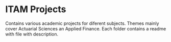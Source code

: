 # ITAM Projects

Contains various academic projects for diferent subjects. Themes mainly cover Actuarial Sciences an Applied Finance. Each folder contains a readme with file with description.
